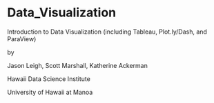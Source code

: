 # Data_Visualization
Introduction to Data Visualization (including Tableau, Plot.ly/Dash, and ParaView)

by

Jason Leigh, Scott Marshall, Katherine Ackerman

Hawaii Data Science Institute

University of Hawaii at Manoa

